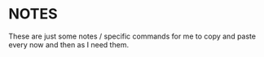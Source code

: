 # NOTES
These are just some notes / specific commands for me to copy and paste every now and then as I need them.